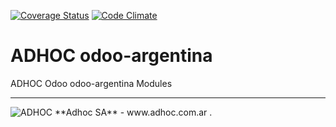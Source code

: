 [![Coverage Status](https://coveralls.io/repos/ingadhoc//badge.png?branch=18.0)](https://coveralls.io/r/ingadhoc/?branch=18.0)
[![Code Climate](https://codeclimate.com/github/ingadhoc//badges/gpa.svg)](https://codeclimate.com/github/ingadhoc/)

# ADHOC odoo-argentina

ADHOC Odoo odoo-argentina Modules



----

<img alt="ADHOC" src="http://fotos.subefotos.com/83fed853c1e15a8023b86b2b22d6145bo.png" />
**Adhoc SA** - www.adhoc.com.ar
.
